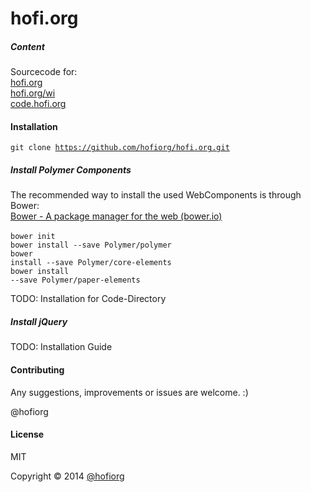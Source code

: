 hofi.org
========

##### Content

Sourcecode for: <br/>
[hofi.org](http://hofi.org)<br/>
[hofi.org/wi](http://hofi.org/wi)<br/>
[code.hofi.org](http://code.hofi.org)<br/>

#### Installation

<code>git clone https://github.com/hofiorg/hofi.org.git</code>

##### Install Polymer Components

The recommended way to install the used WebComponents is through Bower:<br/>
[Bower - A package manager for the web (bower.io)](http://www.bower.io/)<br/><br/>
<code>bower init</code><br/>
<code>bower install --save Polymer/polymer</code><br/>
<code>bower install --save Polymer/core-elements</code><br/>
<code>bower install --save Polymer/paper-elements</code><br/>

TODO: Installation for Code-Directory

##### Install jQuery

TODO: Installation Guide


#### Contributing
Any suggestions, improvements or issues are welcome. :)

@hofiorg

#### License
MIT

Copyright &copy; 2014 [@hofiorg](https://github.com/hofiorg)
